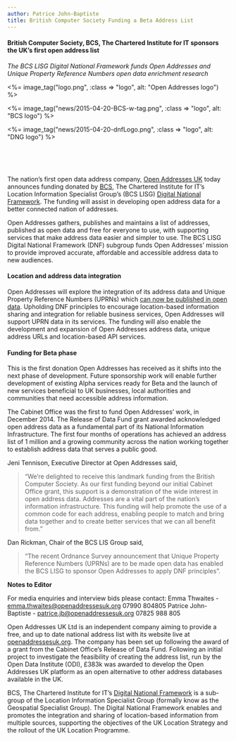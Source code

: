```yaml
---
author: Patrice John-Baptiste
title: British Computer Society Funding a Beta Address List
---
```


#### British Computer Society, BCS, The Chartered Institute for IT sponsors the UK’s first open address list

*The BCS LISG Digital National Framework funds Open Addresses and Unique Property Reference Numbers open data enrichment research*

<%= image_tag("logo.png", :class => "logo", alt: "Open Addresses logo") %>

<%= image_tag("news/2015-04-20-BCS-w-tag.png", :class => "logo", alt: "BCS logo") %>

<%= image_tag("news/2015-04-20-dnfLogo.png", :class => "logo", alt: "DNG logo") %>

<br> <br> <br>

The nation’s first open data address company, [Open Addresses UK](https://openaddressesuk.org) today announces funding donated by [BCS](https://www.bcs.org), The Chartered Institute for IT’s Location Information Specialist Group’s (BCS LISG) [Digital National Framework](http://www.dnf.org/). The funding will assist in developing open address data for a better connected nation of addresses.

Open Addresses gathers, publishes and maintains a list of addresses, published as open data and free for everyone to use, with supporting services that make address data easier and simpler to use. The BCS LISG Digital National Framework (DNF) subgroup funds Open Addresses’ mission to provide improved accurate, affordable and accessible address data to new audiences. 

#### Location and address data integration

Open Addresses will explore the integration of its address data and Unique Property Reference Numbers (UPRNs) which [can now be published in open data](http://www.ordnancesurvey.co.uk/about/news/2015/uprn-release-sharing-location-data.html). Upholding DNF principles to encourage location-based information sharing and integration for reliable business services, Open Addresses will support UPRN data in its services. The funding will also enable the development and expansion of Open Addresses address data, unique address URLs and location-based API services.

#### Funding for Beta phase

This is the first donation Open Addresses has received as it shifts into the next phase of development. Future sponsorship work will enable further development of existing Alpha services ready for Beta and the launch of new services beneficial to UK businesses, local authorities and communities that need accessible address information.

The Cabinet Office was the first to fund Open Addresses’ work, in December 2014. The Release of Data Fund grant awarded acknowledged open address data as a fundamental part of its National Information Infrastructure. The first four months of operations has achieved an address list of 1 million and a growing community across the nation working together to establish address data that serves a public good.

Jeni Tennison, Executive Director at Open Addresses said,

> “We’re delighted to receive this landmark funding from the British Computer Society. As our first funding beyond our initial Cabinet Office grant, this support is a demonstration of the wide interest in open address data. Addresses are a vital part of the nation’s information infrastructure. This funding will help promote the use of a common code for each address, enabling people to match and bring data together and to create better services that we can all benefit from.”

Dan Rickman, Chair of the BCS LIS Group said,

> “The recent Ordnance Survey announcement that Unique Property Reference Numbers (UPRNs) are to be made open data has enabled the BCS LISG to sponsor Open Addresses to apply DNF principles”.  


**Notes to Editor**

For media enquiries and interview bids please contact:
Emma Thwaites - [emma.thwaites@openaddressesuk.org](mailto:emma.thwaites@openaddressesuk.org) 07990 804805
Patrice John-Baptiste - [patrice.jb@openaddressesuk.org](mailto:patrice.jb@openaddressesuk.org) 07825 988 805

Open Addresses UK Ltd is an independent company aiming to provide a free, and up to date national address list with its website live at [openaddressesuk.org](https://openaddressesuk.org).  The company has been set up following the award of a grant from the Cabinet Office’s Release of Data Fund. Following an initial project to investigate the feasibility of creating the address list, run by the Open Data Institute (ODI), £383k was awarded to develop the Open Addresses UK platform as an open alternative to other address databases available in the UK.

BCS, The Chartered Institute for IT’s [Digital National Framework](http://geospatial.bcs.org/lisg/digital-national-framework) is a sub-group of the Location Information Specialist Group (formally know as the Geospatial Specialist Group). The Digital National Framework enables and promotes the integration and sharing of location-based information from multiple sources, supporting the objectives of the UK Location Strategy and the rollout of the UK Location Programme.
